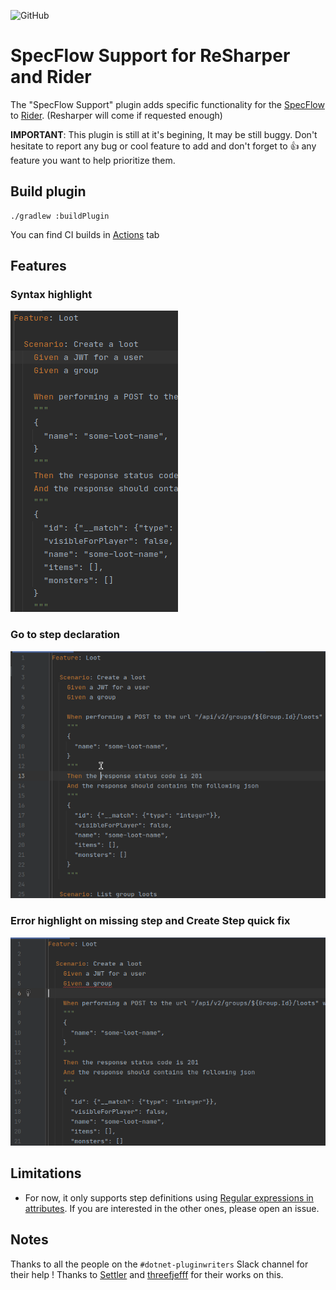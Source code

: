 ![GitHub](https://img.shields.io/github/license/Socolin/resharper-specflow)

# SpecFlow Support for ReSharper and Rider
The "SpecFlow Support" plugin adds specific functionality for the [SpecFlow](https://specflow.org/) to [Rider](https://www.jetbrains.com/rider/). (Resharper will come if requested enough)

**IMPORTANT**: This plugin is still at it's begining, It may be still buggy. Don't hesitate to report any bug or cool feature to add and don't forget to :+1: any feature you want to help prioritize them.

## Build plugin

```shell
./gradlew :buildPlugin
```

You can find CI builds in [Actions](https://github.com/Socolin/resharper-specflow/actions) tab

## Features

### Syntax highlight

![Syntax highlight](doc/images/SpecflowSyntaxHighlight.png)

### Go to step declaration

![Go to declaration example](doc/images/GoToStepDeclaration.gif)

### Error highlight on missing step and Create Step quick fix

![Quick fix example](doc/images/QuickFixCreateStep.gif)

## Limitations

- For now, it only supports step definitions using [Regular expressions in attributes](https://docs.specflow.org/projects/specflow/en/latest/Bindings/Step-Definitions.html#step-matching-styles-rules). If you are interested in the other ones, please open an issue.

## Notes

Thanks to all the people on the `#dotnet-pluginwriters` Slack channel for their help !
Thanks to [Settler](https://github.com/Settler) and [threefjefff](https://github.com/threefjefff) for their works on this.